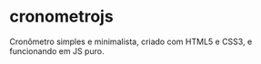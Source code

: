 # cronometrojs
Cronômetro simples e minimalista, criado com HTML5 e CSS3, e funcionando em JS puro.
